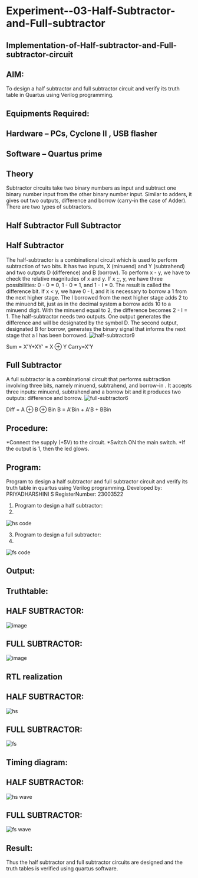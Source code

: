 # Experiment--03-Half-Subtractor-and-Full-subtractor
## Implementation-of-Half-subtractor-and-Full-subtractor-circuit
## AIM:
To design a half subtractor and full subtractor circuit and verify its truth table in Quartus using Verilog programming.

## Equipments Required:
## Hardware – PCs, Cyclone II , USB flasher
## Software – Quartus prime
## Theory
Subtractor circuits take two binary numbers as input and subtract one binary number input from the other binary number input. Similar to adders, it gives out two outputs, difference and borrow (carry-in the case of Adder). There are two types of subtractors.

## Half Subtractor Full Subtractor
## Half Subtractor
The half-subtractor is a combinational circuit which is used to perform subtraction of two bits. It has two inputs, X (minuend) and Y (subtrahend) and two outputs D (difference) and B (borrow). To perform x - y, we have to check the relative magnitudes of x and y. If x ;;, y, we have three possibilities: 0 - 0 = 0, 1 - 0 = 1, and 1 - I = 0. The result is called the difference bit. If x < y, we have 0 - I, and it is necessary to borrow a 1 from the next higher stage. The I borrowed from the next higher stage adds 2 to the minuend bit, just as in the decimal system a borrow adds 10 to a minuend digit. With the minuend equal to 2, the difference becomes 2 - I = 1. The half-subtractor needs two outputs. One output generates the difference and will be designated by the symbol D. The second output, designated B for borrow, generates the binary signal that informs the next stage that a I has been borrowed.
![half-subtractor9](https://user-images.githubusercontent.com/36288975/166112538-58c3bc7c-ee5d-4e6a-ac8d-8e8328efe27a.png)


Sum = X'Y+XY' = X ⊕ Y
Carry=X'Y

## Full Subtractor
A full subtractor is a combinational circuit that performs subtraction involving three bits, namely minuend, subtrahend, and borrow-in . It accepts three inputs: minuend, subtrahend and a borrow bit and it produces two outputs: difference and borrow. 
![full-subtractor6](https://user-images.githubusercontent.com/36288975/166112541-24c68359-3de8-4674-ae22-8272ffc385ed.png)


Diff = A ⊕ B ⊕ Bin B = A'Bin + A'B + BBin

## Procedure:
*Connect the supply (+5V) to the circuit. *Switch ON the main switch. *If the output is 1, then the led glows.

## Program:

Program to design a half subtractor and full subtractor circuit and verify its truth table in quartus using Verilog programming.
Developed by: PRIYADHARSHINI S
RegisterNumber:  23003522
1. Program to design a half subtractor:
2. 
![hs code](https://github.com/priyadharshini225/Experiment--03-Half-Subtractor-and-Full-subtractor/assets/138849213/9e0ad7d5-f0dd-4e7e-a098-dc233e95f1be)

3. Program to design a full subtractor:
4. 
![fs code](https://github.com/priyadharshini225/Experiment--03-Half-Subtractor-and-Full-subtractor/assets/138849213/c8dae322-2d37-4376-982a-c09fb1ecaa2c)


## Output:

## Truthtable:
## HALF SUBTRACTOR:
![image](https://github.com/priyadharshini225/Experiment--03-Half-Subtractor-and-Full-subtractor/assets/138849213/c3f5f5da-4bc4-47d0-baf2-90381b3bdd14)
## FULL SUBTRACTOR:
![image](https://github.com/priyadharshini225/Experiment--03-Half-Subtractor-and-Full-subtractor/assets/138849213/04cf3e64-7b10-435e-90b8-7dbcb78477bf)

##  RTL realization
## HALF SUBTRACTOR:
![hs](https://github.com/priyadharshini225/Experiment--03-Half-Subtractor-and-Full-subtractor/assets/138849213/bd04dcf8-56b9-4bc5-a45b-5421c5ddd180)

## FULL SUBTRACTOR:
![fs](https://github.com/priyadharshini225/Experiment--03-Half-Subtractor-and-Full-subtractor/assets/138849213/adff5403-0af1-4af3-bd46-0480a3dbe198)


## Timing diagram:
## HALF SUBTRACTOR:
![hs wave](https://github.com/priyadharshini225/Experiment--03-Half-Subtractor-and-Full-subtractor/assets/138849213/a0be7c0e-2ab5-4d00-9e37-2558a24644d9)

## FULL SUBTRACTOR:
![fs wave](https://github.com/priyadharshini225/Experiment--03-Half-Subtractor-and-Full-subtractor/assets/138849213/54b3110b-b244-4b83-a2b6-14cdce511295)

## Result:
Thus the half subtractor and full subtractor circuits are designed and the truth tables is verified using quartus software.
